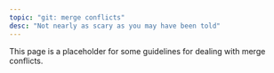 ```yaml
---
topic: "git: merge conflicts"
desc: "Not nearly as scary as you may have been told"
---
```


This page is a placeholder for some guidelines for dealing with merge conflicts.
